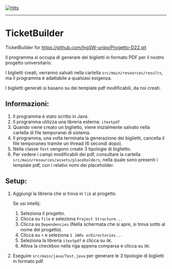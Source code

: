 [![Hits](https://hits.seeyoufarm.com/api/count/incr/badge.svg?url=https%3A%2F%2Fgithub.com%2Fmartinimatteo10%2FTicketBuilder.git&count_bg=%2379C83D&title_bg=%23555555&icon=&icon_color=%23E7E7E7&title=Visite&edge_flat=false)](https://hits.seeyoufarm.com)

----

# TicketBuilder
TicketBuilder for https://github.com/IngSW-unipv/Progetto-D22.git

Il programma si occupa di generare dei biglietti in formato PDF per il nostro progetto universitario.

I biglietti creati, verranno salvati nella cartella `src/main/resources/results`, ma il programma è adattabile a qualsiasi esigenza.

I biglietti generati si basano su dei template pdf modificabili, da noi creati.

## Informazioni:
1. Il programma è stato scritto in Java.
2. Il programma utilizza una libreria esterna: `itextpdf`
3. Quando viene creato un biglietto, viene inizialmente salvato nella cartella di file temporanei di sistema.
4. Il programma, una volta terminata la generazione dei biglietti, cancella il file temporaneo tramite un thread (6 secondi dopo).
5. Nella classe `Test` vengono create 3 tipologie di biglietto.
6. Per vedere i campi modificabili dei pdf, consultare la cartella `src/main/resources/assets/placeholders`, nella quale sono presenti i template pdf, con i relativi nomi dei placeholder.

## Setup:
1. Aggiungi la libreria che si trova in `lib` al progetto.

    Se usi intellij:
    1. Seleziona il progetto.
    2. Clicca su `file` e seleziona `Project Structure...`
    3. Clicca su `Dependencies` (Nella schermata che si apre, si trova sotto al nome del progetto).
    4. Clicca su `+` e seleziona `1 JARs orDirectories...`
    5. Seleziona la libreria `itextpdf` e clicca su `OK`.
    6. Attiva la checkbox nella riga appena comparsa e clicca su `OK`.


2. Eseguire `src/main/java/Test.java` per generare le 3 tipologie di biglietti in formato pdf.

